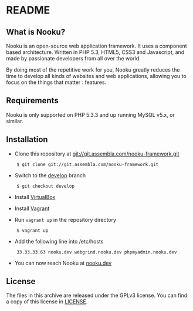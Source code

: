 README
======

What is Nooku?
--------------

Nooku is an open-source web application framework. It uses a component based architecture. Written in PHP 5.3, HTML5, CSS3 and Javascript, and made by passionate developers from all over the world. 

By doing most of the repetitive work for you, Nooku greatly reduces the time to develop all kinds of websites and web applications, allowing you to focus on the things that matter : features.


Requirements
------------

Nooku is only supported on PHP 5.3.3 and up running MySQL v5.x, or similar. 


Installation
------------

* Clone this repository at [git://git.assembla.com/nooku-framework.git](git://git.assembla.com/nooku-framework.git)

```
    $ git clone git://git.assembla.com/nooku-framework.git
```

* Switch to the [develop](https://nooku.assembla.com/code/nooku-framework/git/nodes/develop) branch

```
    $ git checkout develop
```

* Install [VirtualBox](http://www.virtualbox.org/)

* Install [Vagrant](http://downloads.vagrantup.com/)

* Run `vagrant up` in the repository directory

```
    $ vagrant up
```

* Add the following line into /etc/hosts

```
    33.33.33.63 nooku.dev webgrind.nooku.dev phpmyadmin.nooku.dev
```

* You can now reach Nooku at [nooku.dev](http://nooku.dev/)

License
-------

The files in this archive are released under the GPLv3 license. You can find a copy of this license in [LICENSE](develop/LICENSE.md).

